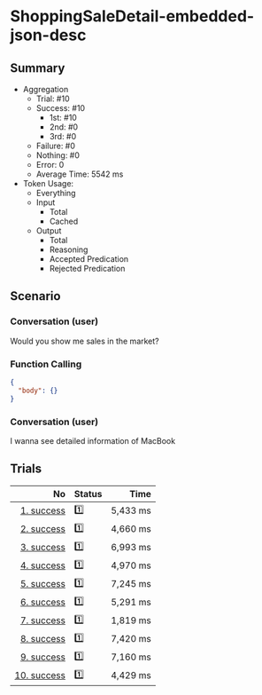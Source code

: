 # ShoppingSaleDetail-embedded-json-desc
## Summary
  - Aggregation
    - Trial: #10
    - Success: #10
      - 1st: #10
      - 2nd: #0
      - 3rd: #0
    - Failure: #0
    - Nothing: #0
    - Error: 0
    - Average Time: 5542 ms
  - Token Usage:
    - Everything
    - Input
      - Total
      - Cached
    - Output
      - Total
      - Reasoning
      - Accepted Predication
      - Rejected Predication

## Scenario
### Conversation (user)
Would you show me sales in the market?

### Function Calling
```json
{
  "body": {}
}
```

### Conversation (user)
I wanna see detailed information of MacBook

## Trials
No | Status | Time
---:|:-------|------:
[1. success](./trials/1.success.json) | 1️⃣ | 5,433 ms
[2. success](./trials/2.success.json) | 1️⃣ | 4,660 ms
[3. success](./trials/3.success.json) | 1️⃣ | 6,993 ms
[4. success](./trials/4.success.json) | 1️⃣ | 4,970 ms
[5. success](./trials/5.success.json) | 1️⃣ | 7,245 ms
[6. success](./trials/6.success.json) | 1️⃣ | 5,291 ms
[7. success](./trials/7.success.json) | 1️⃣ | 1,819 ms
[8. success](./trials/8.success.json) | 1️⃣ | 7,420 ms
[9. success](./trials/9.success.json) | 1️⃣ | 7,160 ms
[10. success](./trials/10.success.json) | 1️⃣ | 4,429 ms